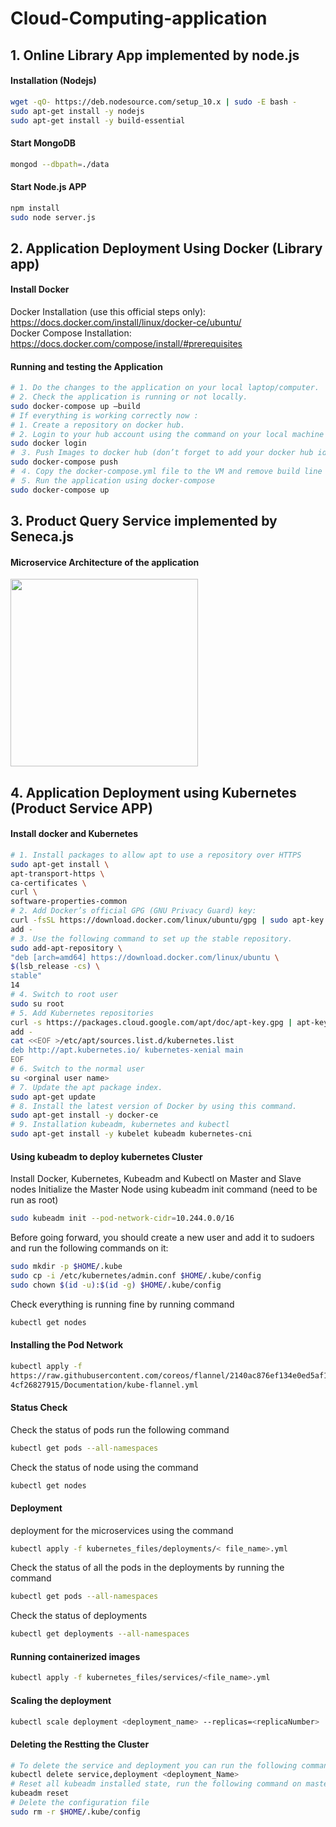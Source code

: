 # Cloud-Computing-application
## 1. Online Library App implemented by node.js
#### Installation (Nodejs)
```bash
wget -qO- https://deb.nodesource.com/setup_10.x | sudo -E bash -
sudo apt-get install -y nodejs
sudo apt-get install -y build-essential
```
#### Start MongoDB
```bash
mongod --dbpath=./data
```
#### Start Node.js APP
```bash
npm install
sudo node server.js
```

## 2. Application Deployment Using Docker (Library app)
#### Install Docker
Docker Installation (use this official steps only): https://docs.docker.com/install/linux/docker-ce/ubuntu/  
Docker Compose Installation: https://docs.docker.com/compose/install/#prerequisites  
#### Running and testing the Application
```bash
# 1. Do the changes to the application on your local laptop/computer.
# 2. Check the application is running or not locally.
sudo docker-compose up –build
# If everything is working correctly now :
# 1. Create a repository on docker hub.
# 2. Login to your hub account using the command on your local machine :
sudo docker login
# ３. Push Images to docker hub (don’t forget to add your docker hub id and image name into docker-compose.yml file)
sudo docker-compose push
# ４. Copy the docker-compose.yml file to the VM and remove build line from it.
# ５. Run the application using docker-compose
sudo docker-compose up
```

## 3. Product Query Service implemented by Seneca.js
#### Microservice Architecture of the application
<a href="url"><img src="https://user-images.githubusercontent.com/47914159/129452742-5cabeb68-f697-4465-8540-72583f4870e3.png" height="300" width="300"></a>



## 4. Application Deployment using Kubernetes (Product Service APP)
#### Install docker and Kubernetes
```bash
# 1. Install packages to allow apt to use a repository over HTTPS
sudo apt-get install \
apt-transport-https \
ca-certificates \
curl \
software-properties-common
# 2. Add Docker’s official GPG (GNU Privacy Guard) key:
curl -fsSL https://download.docker.com/linux/ubuntu/gpg | sudo apt-key
add -
# 3. Use the following command to set up the stable repository.
sudo add-apt-repository \
"deb [arch=amd64] https://download.docker.com/linux/ubuntu \
$(lsb_release -cs) \
stable"
14
# 4. Switch to root user
sudo su root
# 5. Add Kubernetes repositories
curl -s https://packages.cloud.google.com/apt/doc/apt-key.gpg | apt-key
add -
cat <<EOF >/etc/apt/sources.list.d/kubernetes.list
deb http://apt.kubernetes.io/ kubernetes-xenial main
EOF
# 6. Switch to the normal user
su <orginal user name>
# 7. Update the apt package index.
sudo apt-get update
# 8. Install the latest version of Docker by using this command.
sudo apt-get install -y docker-ce
# 9. Installation kubeadm, kubernetes and kubectl
sudo apt-get install -y kubelet kubeadm kubernetes-cni
```

#### Using kubeadm to deploy kubernetes Cluster
Install Docker, Kubernetes, Kubeadm and Kubectl on Master and Slave nodes
Initialize the Master Node using kubeadm init command (need to be run as root)
```bash
sudo kubeadm init --pod-network-cidr=10.244.0.0/16
```

Before going forward, you should create a new user and add it to sudoers and
run the following commands on it:
```bash
sudo mkdir -p $HOME/.kube
sudo cp -i /etc/kubernetes/admin.conf $HOME/.kube/config
sudo chown $(id -u):$(id -g) $HOME/.kube/config
```

Check everything is running fine by running command
```bash
kubectl get nodes
```

#### Installing the Pod Network
```bash
kubectl apply -f
https://raw.githubusercontent.com/coreos/flannel/2140ac876ef134e0ed5af15c65e41
4cf26827915/Documentation/kube-flannel.yml
```

#### Status Check
Check the status of pods run the following command
```bash
kubectl get pods --all-namespaces
```

Check the status of node using the command
```bash
kubectl get nodes
```
#### Deployment
deployment for the microservices using the command
```bash
kubectl apply -f kubernetes_files/deployments/< file_name>.yml
```
Check the status of all the pods in the deployments by running the command
```bash
kubectl get pods --all-namespaces
```

Check the status of deployments
```bash
kubectl get deployments --all-namespaces
```
#### Running containerized images
```bash
kubectl apply -f kubernetes_files/services/<file_name>.yml
```
#### Scaling the deployment
```bash
kubectl scale deployment <deployment_name> --replicas=<replicaNumber>
```

#### Deleting the Restting the Cluster
```bash
# To delete the service and deployment you can run the following command:
kubectl delete service,deployment <deployment_Name>
# Reset all kubeadm installed state, run the following command on master
kubeadm reset
# Delete the configuration file
sudo rm -r $HOME/.kube/config
```
